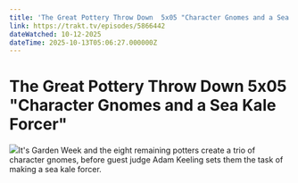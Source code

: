 ```yaml
---
title: 'The Great Pottery Throw Down  5x05 "Character Gnomes and a Sea Kale Forcer"' 
link: https://trakt.tv/episodes/5866442
dateWatched: 10-12-2025
dateTime: 2025-10-13T05:06:27.000000Z
---
```

# The Great Pottery Throw Down  5x05 "Character Gnomes and a Sea Kale Forcer"

![](https://walter-r2.trakt.tv/images/episodes/005/866/442/screenshots/thumb/d982b888ab.jpg)It's Garden Week and the eight remaining potters create a trio of character gnomes, before guest judge Adam Keeling sets them the task of making a sea kale forcer.